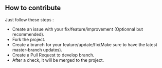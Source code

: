 ## How to contribute
Just follow these steps :

- Create an issue with your fix/feature/improvement (Optionnal but recommended).
- Fork the project.
- Create a branch for your feature/update/fix(Make sure to have the latest master-branch updates).
- Create a Pull Request to develop branch.
- After a check, it will be merged to the project.
